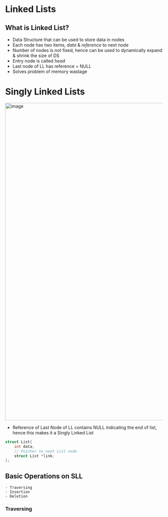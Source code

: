 # Linked Lists

## What is Linked List?

- Data Structure that can be used to store data in nodes
- Each node has two items, *data* & *reference* to next node
- Number of nodes is not fixed, hence can be used to dynamically expand & shrink the size of DS
- Entry node is called *head*
- Last node of LL has reference = NULL
- Solves problem of memory wastage


# Singly Linked Lists

<img width="1016" alt="image" src="https://user-images.githubusercontent.com/28825619/212460469-ae842b64-05cc-4547-a044-86698ee75b2b.png">


- Reference of Last Node of LL contains NULL indicating the end of list, hence this makes it a Singly Linked List

```c
struct List{
    int data;
    // Pointer to next List node
    struct List *link;
};
```

## Basic Operations on SLL
    - Traversing 
    - Insertion
    - Deletion

### Traversing
    

